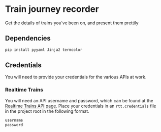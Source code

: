 # Train journey recorder

Get the details of trains you've been on, and present them prettily

## Dependencies

```sh
pip install pyyaml Jinja2 termcolor
```

## Credentials

You will need to provide your credentials for the various APIs at work.

### Realtime Trains

You will need an API username and password, which can be found at the [Realtime Trains API page](https://api.rtt.io/).
Place your credentials in an `rtt.credentials` file in the project root in the following format.

```sh
username
password
```
